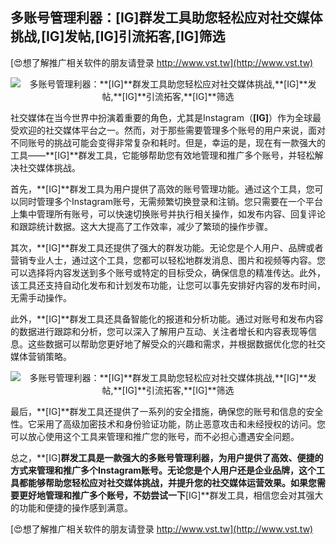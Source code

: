 ## **多账号管理利器：**[IG]**群发工具助您轻松应对社交媒体挑战,**[IG]**发帖,**[IG]**引流拓客,**[IG]**筛选**

[😍想了解推广相关软件的朋友请登录 http://www.vst.tw](http://www.vst.tw)

 <center><img src="https://vst.tw/MP4/tuiguang/png/7.png" alt="多账号管理利器：**[IG]**群发工具助您轻松应对社交媒体挑战,**[IG]**发帖,**[IG]**引流拓客,**[IG]**筛选"></center>

社交媒体在当今世界中扮演着重要的角色，尤其是Instagram（**[IG]**）作为全球最受欢迎的社交媒体平台之一。然而，对于那些需要管理多个账号的用户来说，面对不同账号的挑战可能会变得非常复杂和耗时。但是，幸运的是，现在有一款强大的工具——**[IG]**群发工具，它能够帮助您有效地管理和推广多个账号，并轻松解决社交媒体挑战。

首先，**[IG]**群发工具为用户提供了高效的账号管理功能。通过这个工具，您可以同时管理多个Instagram账号，无需频繁切换登录和注销。您只需要在一个平台上集中管理所有账号，可以快速切换账号并执行相关操作，如发布内容、回复评论和跟踪统计数据。这大大提高了工作效率，减少了繁琐的操作步骤。

其次，**[IG]**群发工具还提供了强大的群发功能。无论您是个人用户、品牌或者营销专业人士，通过这个工具，您都可以轻松地群发消息、图片和视频等内容。您可以选择将内容发送到多个账号或特定的目标受众，确保信息的精准传达。此外，该工具还支持自动化发布和计划发布功能，让您可以事先安排好内容的发布时间，无需手动操作。

此外，**[IG]**群发工具还具备智能化的报道和分析功能。通过对账号和发布内容的数据进行跟踪和分析，您可以深入了解用户互动、关注者增长和内容表现等信息。这些数据可以帮助您更好地了解受众的兴趣和需求，并根据数据优化您的社交媒体营销策略。

 <center><img src="https://vst.tw/MP4/tuiguang/png/5.png" alt="多账号管理利器：**[IG]**群发工具助您轻松应对社交媒体挑战,**[IG]**发帖,**[IG]**引流拓客,**[IG]**筛选"></center>

最后，**[IG]**群发工具还提供了一系列的安全措施，确保您的账号和信息的安全性。它采用了高级加密技术和身份验证功能，防止恶意攻击和未经授权的访问。您可以放心使用这个工具来管理和推广您的账号，而不必担心遭遇安全问题。

总之，**[IG]**群发工具是一款强大的多账号管理利器，为用户提供了高效、便捷的方式来管理和推广多个Instagram账号。无论您是个人用户还是企业品牌，这个工具都能够帮助您轻松应对社交媒体挑战，并提升您的社交媒体运营效果。如果您需要更好地管理和推广多个账号，不妨尝试一下**[IG]**群发工具，相信您会对其强大的功能和便捷的操作感到满意。

[😍想了解推广相关软件的朋友请登录 http://www.vst.tw](http://www.vst.tw)



